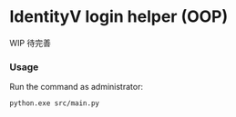 # IdentityV login helper (OOP)
WIP 待完善
### Usage
Run the command as administrator:
```bash
python.exe src/main.py
```